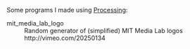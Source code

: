 Some programs I made using [Processing](http://processing.org/):

<dl>
  <dt>mit_media_lab_logo</dt>
  <dd>Random generator of (simplified) MIT Media Lab logos</dd>
  <dd>http://vimeo.com/20250134</dd>
</dl>


